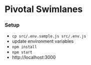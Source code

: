 Pivotal Swimlanes
=====================

### Setup
- `cp src/.env.sample.js src/.env.js`
- update environment variables
- `npm install`
- `npm start`
- http://localhost:3000
